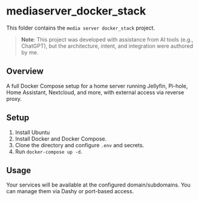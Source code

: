 # mediaserver_docker_stack

This folder contains the `media server docker_stack` project.

> **Note**: This project was developed with assistance from AI tools (e.g., ChatGPT), but the architecture, intent, and integration were authored by me.

## Overview
A full Docker Compose setup for a home server running Jellyfin, Pi-hole, Home Assistant, Nextcloud, and more, with external access via reverse proxy.

## Setup
1. Install Ubuntu
2. Install Docker and Docker Compose.
3. Clone the directory and configure `.env` and secrets.
4. Run `docker-compose up -d`.

## Usage
Your services will be available at the configured domain/subdomains. You can manage them via Dashy or port-based access.

